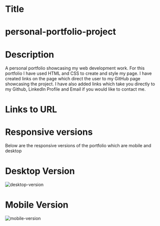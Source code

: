 # Title

# personal-portfolio-project

# Description

A personal portfolio showcasing my web development work.
For this portfolio I have used HTML and CSS to create and style my page.
I have created links on the page which direct the user to my GitHub page showcasing the project.
I have also added links which take you directly to my Github, LinkedIn Profile and Email if you would like to contact me.

# Links to URL

# Responsive versions

Below are the responsive versions of the portfolio which are mobile and desktop

# Desktop Version

![desktop-version](./assets/images/screenshots/mywebsitedesktop.png)

# Mobile Version

![mobile-version]()
